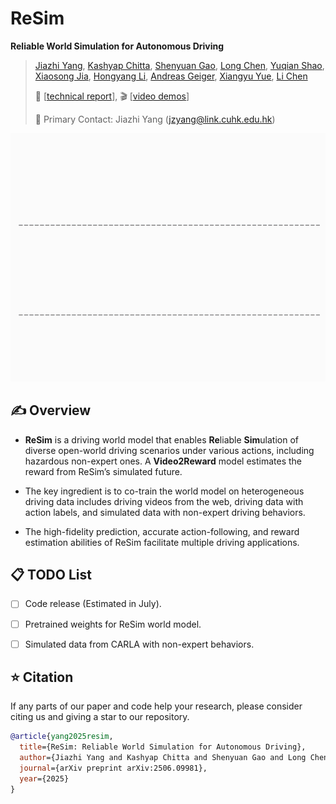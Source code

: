 # ReSim

**Reliable World Simulation
for Autonomous Driving**

> [Jiazhi Yang](https://github.com/YTEP-ZHI), 
> [Kashyap Chitta](https://kashyap7x.github.io/), 
> [Shenyuan Gao](https://github.com/Little-Podi), 
> [Long Chen](https://long.ooo/), 
> [Yuqian Shao](https://meteorcollector.github.io/),
> [Xiaosong Jia](https://jiaxiaosong1002.github.io/),
> [Hongyang Li](https://lihongyang.info/),
> [Andreas Geiger](https://www.cvlibs.net/), 
> [Xiangyu Yue](https://xyue.io/), 
> [Li Chen](https://scholar.google.com/citations?user=ulZxvY0AAAAJ&hl=en)
> 
>
> 📜 [[technical report](https://arxiv.org/abs/2506.09981)],
>  🎬 [[video demos](https://opendrivelab.com/ReSim)]
>
> :e-mail: Primary Contact: Jiazhi Yang (jzyang@link.cuhk.edu.hk)


<div id="top" align="center">
<p align="center">
<img src="assets/teaser.gif" width="1000px" >
</p>
</div>

## ✍️ Overview

-  **ReSim** is a driving world model that enables **Re**liable
**Sim**ulation of diverse open-world driving scenarios under various actions, including hazardous non-expert ones. A **Video2Reward** model estimates the reward from ReSim’s simulated future. 


- The key ingredient is to co-train the world model on heterogeneous driving data includes driving videos from the web, driving data with action labels, and simulated data with non-expert driving behaviors.

- The high-fidelity prediction, accurate action-following, and reward estimation abilities of ReSim facilitate
multiple driving applications. 



## 📋 TODO List

- [ ] Code release (Estimated in July).
- [ ] Pretrained weights for ReSim world model.
- [ ] Simulated data from CARLA with non-expert behaviors.


## ⭐ Citation

If any parts of our paper and code help your research, please consider citing us and giving a star to our repository.

```bibtex
@article{yang2025resim,
  title={ReSim: Reliable World Simulation for Autonomous Driving},
  author={Jiazhi Yang and Kashyap Chitta and Shenyuan Gao and Long Chen and Yuqian Shao and Xiaosong Jia and Hongyang Li and Andreas Geiger and Xiangyu Yue and Li Chen},
  journal={arXiv preprint arXiv:2506.09981},
  year={2025}
}

```


